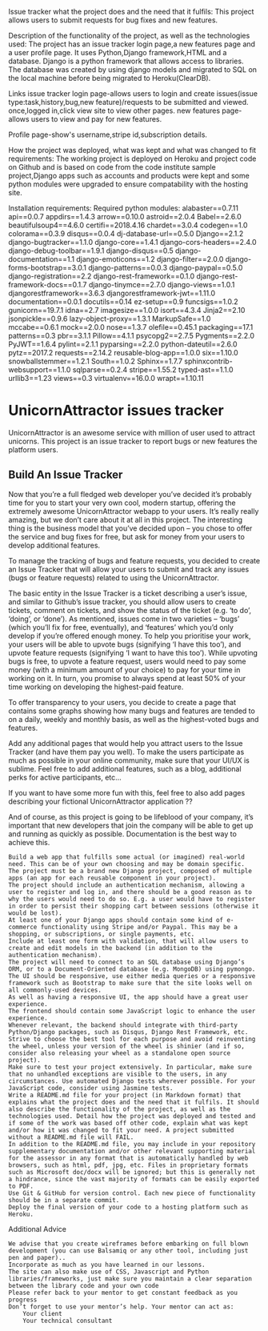 ﻿Issue tracker
what the project does and the need that it fulfils:
This project allows users to submit requests for bug fixes and new features.

Description of the functionality of the project, as well as the technologies used: 
The project has an issue tracker login page,a new features page and a user profile page.
It uses Python,Django framework,HTML and a database.
Django is a python framework that allows access to libraries.  
The database was created by using django models and migrated to SQL on the local machine before being migrated to Heroku(ClearDB). 

Links 
issue tracker login page-allows users to login and create issues(issue type:task,history,bug,new feature)/requests to be submitted and viewed.
once,logged in,click view site to view other pages.
new features page-allows users to view and pay for new features.

Profile page-show's username,stripe id,subscription details.

How the project was deployed, what was kept and what was changed to fit requirements:
The working project is deployed on Heroku and project code on Github and is based on code from the code institute sample project,Django apps such as accounts and products were kept and some python modules were upgraded to ensure compatability with the hosting site.



Installation requirements:
Required python modules:
alabaster==0.7.11
api==0.0.7
appdirs==1.4.3
arrow==0.10.0
astroid==2.0.4
Babel==2.6.0
beautifulsoup4==4.6.0
certifi==2018.4.16
chardet==3.0.4
codegen==1.0
colorama==0.3.9
disqus==0.0.4
dj-database-url==0.5.0
Django==2.1.2
django-bugtracker==1.1.0
django-core==1.4.1
django-cors-headers==2.4.0
django-debug-toolbar==1.9.1
django-disqus==0.5
django-documentation==1.1
django-emoticons==1.2
django-filter==2.0.0
django-forms-bootstrap==3.0.1
django-patterns==0.0.3
django-paypal==0.5.0
django-registration==2.2
django-rest-framework==0.1.0
django-rest-framework-docs==0.1.7
django-tinymce==2.7.0
django-views==1.0.1
djangorestframework==3.6.3
djangorestframework-jwt==1.11.0
documentation==0.0.1
docutils==0.14
ez-setup==0.9
funcsigs==1.0.2
gunicorn==19.7.1
idna==2.7
imagesize==1.0.0
isort==4.3.4
Jinja2==2.10
jsonpickle==0.9.6
lazy-object-proxy==1.3.1
MarkupSafe==1.0
mccabe==0.6.1
mock==2.0.0
nose==1.3.7
olefile==0.45.1
packaging==17.1
patterns==0.3
pbr==3.1.1
Pillow==4.1.1
psycopg2==2.7.5
Pygments==2.2.0
PyJWT==1.6.4
pylint==2.1.1
pyparsing==2.2.0
python-dateutil==2.6.0
pytz==2017.2
requests==2.14.2
reusable-blog-app==1.0.0
six==1.10.0
snowballstemmer==1.2.1
South==1.0.2
Sphinx==1.7.7
sphinxcontrib-websupport==1.1.0
sqlparse==0.2.4
stripe==1.55.2
typed-ast==1.1.0
urllib3==1.23
views==0.3
virtualenv==16.0.0
wrapt==1.10.11

# UnicornAttractor issues tracker

UnicornAttractor is an awesome service with million of user used to attract unicorns.
This project is an issue tracker to report bugs or new features the platform users. 

## Build An Issue Tracker

Now that you’re a full fledged web developer you’ve decided it’s probably time for you 
to start your very own cool, modern startup, offering the extremely awesome UnicornAttractor
webapp to your users. It’s really really amazing, but we don’t care about it at all in this
project. The interesting thing is the business model that you’ve decided upon – 
you chose to offer the service and bug fixes for free, but ask for money from your users to
develop additional features.

To manage the tracking of bugs and feature requests, you decided to create an Issue Tracker that will allow your users to submit and track any issues (bugs or feature requests) related to using the UnicornAttractor.

The basic entity in the Issue Tracker is a ticket describing a user’s issue, and similar to Github’s issue tracker, you should allow users to create tickets, comment on tickets, and show the status of the ticket (e.g. ‘to do’, ‘doing’, or ‘done’). As mentioned, issues come in two varieties – ‘bugs’ (which you’ll fix for free, eventually), and ‘features’ which you’d only develop if you’re offered enough money. To help you prioritise your work, your users will be able to upvote bugs (signifying ‘I have this too’), and upvote feature requests (signifying ‘I want to have this too’). While upvoting bugs is free, to upvote a feature request, users would need to pay some money (with a minimum amount of your choice) to pay for your time in working on it. In turn, you promise to always spend at least 50% of your time working on developing the highest-paid feature.

To offer transparency to your users, you decide to create a page that contains some graphs showing how many bugs and features are tended to on a daily, weekly and monthly basis, as well as the highest-voted bugs and features.

Add any additional pages that would help you attract users to the Issue Tracker (and have them pay you well). To make the users participate as much as possible in your online community, make sure that your UI/UX is sublime. Feel free to add additional features, such as a blog, additional perks for active participants, etc…

If you want to have some more fun with this, feel free to also add pages describing your fictional UnicornAttractor application ??

And of course, as this project is going to be lifeblood of your company, it’s important that new developers that join the company will be able to get up and running as quickly as possible. Documentation is the best way to achieve this.


    Build a web app that fulfills some actual (or imagined) real-world need. This can be of your own choosing and may be domain specific.
    The project must be a brand new Django project, composed of multiple apps (an app for each reusable component in your project).
    The project should include an authentication mechanism, allowing a user to register and log in, and there should be a good reason as to why the users would need to do so. E.g. a user would have to register in order to persist their shopping cart between sessions (otherwise it would be lost).
    At least one of your Django apps should contain some kind of e-commerce functionality using Stripe and/or Paypal. This may be a shopping, or subscriptions, or single payments, etc.
    Include at least one form with validation, that will allow users to create and edit models in the backend (in addition to the authentication mechanism).
    The project will need to connect to an SQL database using Django’s ORM, or to a Document-Oriented database (e.g. MongoDB) using pymongo.
    The UI should be responsive, use either media queries or a responsive framework such as Bootstrap to make sure that the site looks well on all commonly-used devices.
    As well as having a responsive UI, the app should have a great user experience.
    The frontend should contain some JavaScript logic to enhance the user experience.
    Whenever relevant, the backend should integrate with third-party Python/Django packages, such as Disqus, Django Rest Framework, etc. Strive to choose the best tool for each purpose and avoid reinventing the wheel, unless your version of the wheel is shinier (and if so, consider also releasing your wheel as a standalone open source project).
    Make sure to test your project extensively. In particular, make sure that no unhandled exceptions are visible to the users, in any circumstances. Use automated Django tests wherever possible. For your JavaScript code, consider using Jasmine tests.
    Write a README.md file for your project (in Markdown format) that explains what the project does and the need that it fulfils. It should also describe the functionality of the project, as well as the technologies used. Detail how the project was deployed and tested and if some of the work was based off other code, explain what was kept and/or how it was changed to fit your need. A project submitted without a README.md file will FAIL.
    In addition to the README.md file, you may include in your repository supplementary documentation and/or other relevant supporting material for the assessor in any format that is automatically handled by web browsers, such as html, pdf, jpg, etc. Files in proprietary formats such as Microsoft doc/docx will be ignored; but this is generally not a hindrance, since the vast majority of formats can be easily exported to PDF.
    Use Git & GitHub for version control. Each new piece of functionality should be in a separate commit.
    Deploy the final version of your code to a hosting platform such as Heroku.

Additional Advice

    We advise that you create wireframes before embarking on full blown development (you can use Balsamiq or any other tool, including just pen and paper)..
    Incorporate as much as you have learned in our lessons.
    The site can also make use of CSS, Javascript and Python libraries/frameworks, just make sure you maintain a clear separation between the library code and your own code
    Please refer back to your mentor to get constant feedback as you progress
    Don’t forget to use your mentor’s help. Your mentor can act as:
        Your client
        Your technical consultant
